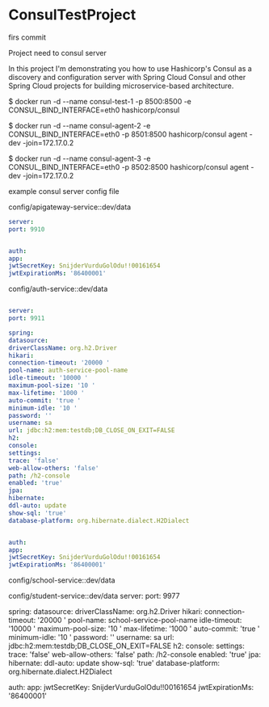 # ConsulTestProject

firs commit

Project need to consul server

In this project I'm demonstrating you how to use Hashicorp's Consul as a discovery and configuration server with Spring
Cloud Consul and other Spring Cloud projects for building microservice-based architecture.

$ docker run -d --name consul-test-1 -p 8500:8500 -e CONSUL_BIND_INTERFACE=eth0 hashicorp/consul

$ docker run -d --name consul-agent-2 -e CONSUL_BIND_INTERFACE=eth0 -p 8501:8500 hashicorp/consul agent -dev
-join=172.17.0.2

$ docker run -d --name consul-agent-3 -e CONSUL_BIND_INTERFACE=eth0 -p 8502:8500 hashicorp/consul agent -dev
-join=172.17.0.2

example consul server config file

config/apigateway-service::dev/data

```yaml
server:
port: 9910


auth:
app:
jwtSecretKey: SnijderVurduGolOdu!!00161654
jwtExpirationMs: '86400001'
```

config/auth-service::dev/data


```yaml

server:
port: 9911

spring:
datasource:
driverClassName: org.h2.Driver
hikari:
connection-timeout: '20000 '
pool-name: auth-service-pool-name
idle-timeout: '10000 '
maximum-pool-size: '10 '
max-lifetime: '1000 '
auto-commit: 'true '
minimum-idle: '10 '
password: ''
username: sa
url: jdbc:h2:mem:testdb;DB_CLOSE_ON_EXIT=FALSE
h2:
console:
settings:
trace: 'false'
web-allow-others: 'false'
path: /h2-console
enabled: 'true'
jpa:
hibernate:
ddl-auto: update
show-sql: 'true'
database-platform: org.hibernate.dialect.H2Dialect


auth:
app:
jwtSecretKey: SnijderVurduGolOdu!!00161654
jwtExpirationMs: '86400001'
```


config/school-service::dev/data




config/student-service::dev/data
server:
port: 9977

spring:
datasource:
driverClassName: org.h2.Driver
hikari:
connection-timeout: '20000 '
pool-name: school-service-pool-name
idle-timeout: '10000 '
maximum-pool-size: '10 '
max-lifetime: '1000 '
auto-commit: 'true '
minimum-idle: '10 '
password: ''
username: sa
url: jdbc:h2:mem:testdb;DB_CLOSE_ON_EXIT=FALSE
h2:
console:
settings:
trace: 'false'
web-allow-others: 'false'
path: /h2-console
enabled: 'true'
jpa:
hibernate:
ddl-auto: update
show-sql: 'true'
database-platform: org.hibernate.dialect.H2Dialect

auth:
app:
jwtSecretKey: SnijderVurduGolOdu!!00161654
jwtExpirationMs: '86400001'



